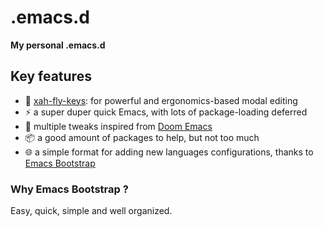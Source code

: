 # .emacs.d
**My personal .emacs.d**


## Key features
- :100: [xah-fly-keys](https://github.com/xahlee/xah-fly-keys): for powerful and ergonomics-based modal editing
- :zap: a super duper quick Emacs, with lots of package-loading deferred
- :jack_o_lantern: multiple tweaks inspired from [Doom Emacs](https://github.com/hlissner/doom-emacs)
- :package: a good amount of packages to help, but not too much
- :globe_with_meridians: a simple format for adding new languages configurations, thanks to [Emacs Bootstrap](http://emacs-bootstrap.com)

### Why Emacs Bootstrap ?
Easy, quick, simple and well organized.
